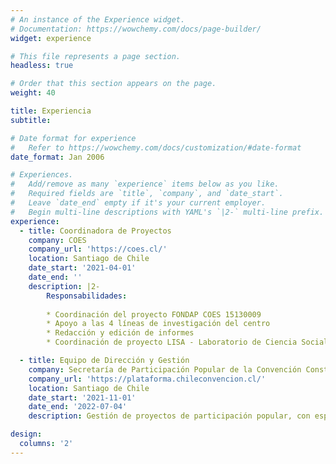 ```yaml
---
# An instance of the Experience widget.
# Documentation: https://wowchemy.com/docs/page-builder/
widget: experience

# This file represents a page section.
headless: true

# Order that this section appears on the page.
weight: 40

title: Experiencia
subtitle:

# Date format for experience
#   Refer to https://wowchemy.com/docs/customization/#date-format
date_format: Jan 2006

# Experiences.
#   Add/remove as many `experience` items below as you like.
#   Required fields are `title`, `company`, and `date_start`.
#   Leave `date_end` empty if it's your current employer.
#   Begin multi-line descriptions with YAML's `|2-` multi-line prefix.
experience:
  - title: Coordinadora de Proyectos
    company: COES
    company_url: 'https://coes.cl/'
    location: Santiago de Chile
    date_start: '2021-04-01'
    date_end: ''
    description: |2-
        Responsabilidades:
        
        * Coordinación del proyecto FONDAP COES 15130009
        * Apoyo a las 4 líneas de investigación del centro
        * Redacción y edición de informes
        * Coordinación de proyecto LISA - Laboratorio de Ciencia Social Abierta.

  - title: Equipo de Dirección y Gestión
    company: Secretaría de Participación Popular de la Convención Constitucional de Chile
    company_url: 'https://plataforma.chileconvencion.cl/'
    location: Santiago de Chile
    date_start: '2021-11-01'
    date_end: '2022-07-04'
    description: Gestión de proyectos de participación popular, con especial énfasis en Educación Popular Constituyente.

design:
  columns: '2'
---
```

